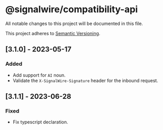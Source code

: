 # @signalwire/compatibility-api

All notable changes to this project will be documented in this file.

This project adheres to [Semantic Versioning](https://semver.org/spec/v2.0.0.html).

## [3.1.0] - 2023-05-17

### Added

- Add support for `AI` noun.
- Validate the `X-SignalWire-Signature` header for the inbound request.

## [3.1.1] - 2023-06-28

### Fixed

- Fix typescript declaration.
